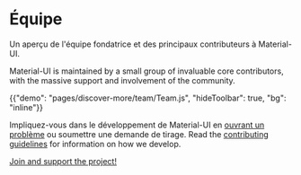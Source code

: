 # Équipe

<p class="description">Un aperçu de l'équipe fondatrice et des principaux contributeurs à Material-UI.</p>

Material-UI is maintained by a small group of invaluable core contributors, with the massive support and involvement of the community.

{{"demo": "pages/discover-more/team/Team.js", "hideToolbar": true, "bg": "inline"}}

Impliquez-vous dans le développement de Material-UI en [ouvrant un problème](https://github.com/mui-org/material-ui/issues/new) ou soumettre une demande de tirage. Read the [contributing guidelines](https://github.com/mui-org/material-ui/blob/master/CONTRIBUTING.md) for information on how we develop.

[Join and support the project!](/getting-started/faq/#material-ui-is-awesome-how-can-i-support-the-project)
